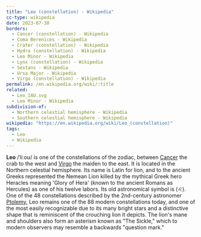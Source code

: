```yaml
---
title: "Leo (constellation) - Wikipedia"
cc-type: wikipedia
date: 2023-07-30
borders:
  - Cancer (constellation) - Wikipedia
  - Coma Berenices - Wikipedia
  - Crater (constellation) - Wikipedia
  - Hydra (constellation) - Wikipedia
  - Leo Minor - Wikipedia
  - Lynx (constellation) - Wikipedia
  - Sextans - Wikipedia
  - Ursa Major - Wikipedia
  - Virgo (constellation) - Wikipedia
permalink: /en.wikipedia.org/wiki/:title
related:
  - Leo_IAU.svg
  - Leo Minor - Wikipedia
subdivision-of:
  - Northern celestial hemisphere - Wikipedia
  - Southern celestial hemisphere - Wikipedia
wikipedia: "https://en.wikipedia.org/wiki/Leo_(constellation)"
tags:
  - Leo
  - Wikipedia
---
```

**Leo** /ˈliːoʊ/ is one of the constellations of the zodiac, between [Cancer](/en.wikipedia.org/wiki/Cancer_(constellation)) the crab to the west and [Virgo](/en.wikipedia.org/wiki/Virgo_(constellation)) the maiden to the east. It is located in the Northern celestial hemisphere. Its name is Latin for lion, and to the ancient Greeks represented the Nemean Lion killed by the mythical Greek hero Heracles meaning 'Glory of Hera' (known to the ancient Romans as Hercules) as one of his twelve labors. Its old astronomical symbol is  (♌︎). One of the 48 constellations described by the 2nd-century astronomer [Ptolemy](/en.wikipedia.org/wiki/Ptolemy), Leo remains one of the 88 modern constellations today, and one of the most easily recognizable due to its many bright stars and a distinctive shape that is reminiscent of the crouching lion it depicts. The lion's mane and shoulders also form an asterism known as "The Sickle," which to modern observers may resemble a backwards "question mark."